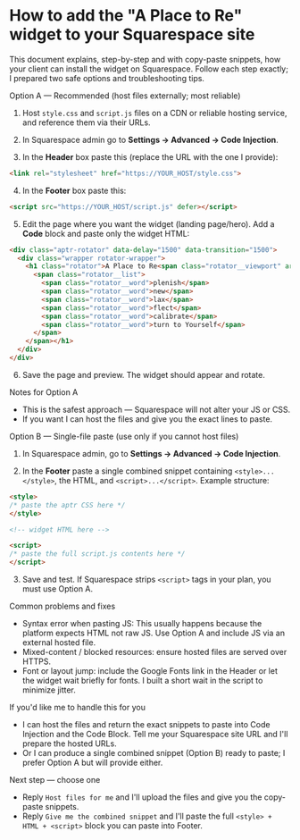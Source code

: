 # How to add the "A Place to Re" widget to your Squarespace site

This document explains, step-by-step and with copy-paste snippets, how your client can install the widget on Squarespace. Follow each step exactly; I prepared two safe options and troubleshooting tips.

Option A — Recommended (host files externally; most reliable)

1) Host `style.css` and `script.js` files on a CDN or reliable hosting service, and reference them via their URLs.

2) In Squarespace admin go to **Settings → Advanced → Code Injection**.

3) In the **Header** box paste this (replace the URL with the one I provide):

```html
<link rel="stylesheet" href="https://YOUR_HOST/style.css">
```

4) In the **Footer** box paste this:

```html
<script src="https://YOUR_HOST/script.js" defer></script>
```

5) Edit the page where you want the widget (landing page/hero). Add a **Code** block and paste only the widget HTML:

```html
<div class="aptr-rotator" data-delay="1500" data-transition="1500">
  <div class="wrapper rotator-wrapper">
    <h1 class="rotator">A Place to Re<span class="rotator__viewport" aria-live="polite" aria-atomic="true">
      <span class="rotator__list">
        <span class="rotator__word">plenish</span>
        <span class="rotator__word">new</span>
        <span class="rotator__word">lax</span>
        <span class="rotator__word">flect</span>
        <span class="rotator__word">calibrate</span>
        <span class="rotator__word">turn to Yourself</span>
      </span>
    </span></h1>
  </div>
</div>
```

6) Save the page and preview. The widget should appear and rotate.

Notes for Option A
- This is the safest approach — Squarespace will not alter your JS or CSS.
- If you want I can host the files and give you the exact lines to paste.

Option B — Single-file paste (use only if you cannot host files)

1) In Squarespace admin, go to **Settings → Advanced → Code Injection**.

2) In the **Footer** paste a single combined snippet containing `<style>...</style>`, the HTML, and `<script>...</script>`. Example structure:

```html
<style>
/* paste the aptr CSS here */
</style>

<!-- widget HTML here -->

<script>
/* paste the full script.js contents here */
</script>
```

3) Save and test. If Squarespace strips `<script>` tags in your plan, you must use Option A.

Common problems and fixes

- Syntax error when pasting JS: This usually happens because the platform expects HTML not raw JS. Use Option A and include JS via an external hosted file.
- Mixed-content / blocked resources: ensure hosted files are served over HTTPS.
- Font or layout jump: include the Google Fonts link in the Header or let the widget wait briefly for fonts. I built a short wait in the script to minimize jitter.

If you'd like me to handle this for you
- I can host the files and return the exact snippets to paste into Code Injection and the Code Block. Tell me your Squarespace site URL and I'll prepare the hosted URLs.
- Or I can produce a single combined snippet (Option B) ready to paste; I prefer Option A but will provide either.

Next step — choose one
- Reply `Host files for me` and I'll upload the files and give you the copy-paste snippets.
- Reply `Give me the combined snippet` and I'll paste the full `<style> + HTML + <script>` block you can paste into Footer.

